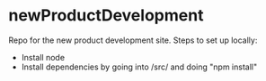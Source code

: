 newProductDevelopment
=====================

Repo for the new product development site. Steps to set up locally:

- Install node
- Install dependencies by going into /src/ and doing "npm install"
